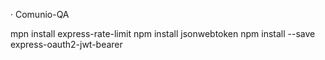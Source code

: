 · Comunio-QA

mpn install express-rate-limit
npm install jsonwebtoken
npm install --save express-oauth2-jwt-bearer